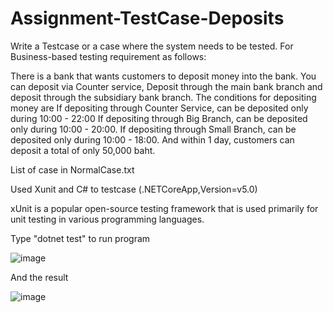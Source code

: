# Assignment-TestCase-Deposits

  Write a Testcase or a case where the system needs to be tested. For Business-based testing requirement as follows:
  
  There is a bank that wants customers to deposit money into the bank. You can deposit via 
  Counter service, Deposit through the main bank branch and deposit through the subsidiary bank branch.
  The conditions for depositing money are 
  If depositing through Counter Service, can be deposited only during 10:00 - 22:00
  If depositing through Big Branch, can be deposited only during 10:00 - 20:00.
  If depositing through Small Branch, can be deposited only during 10:00 - 18:00.
  And within 1 day, customers can deposit a total of only 50,000 baht.

  List of case in NormalCase.txt

  Used Xunit and C# to testcase (.NETCoreApp,Version=v5.0)
  
  xUnit is a popular open-source testing framework that is used primarily for unit testing in various programming languages.

  Type "dotnet test" to run program
  
  ![image](https://github.com/xcjtaiz/Assignment-PriorSolution/assets/137169802/3af1ce1d-e9a4-4d7c-9bae-0317c3de9550)

  And the result 

  ![image](https://github.com/xcjtaiz/Assignment-PriorSolution/assets/137169802/9bcf4b12-c081-477f-91ad-bd10138b6a67)


